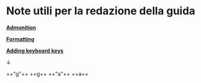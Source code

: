 # Note utili per la redazione della guida


[**Admonition**](https://squidfunk.github.io/mkdocs-material/reference/admonitions/)


[**Formatting**](https://squidfunk.github.io/mkdocs-material/reference/formatting/)


[**Adding keyboard keys**](https://squidfunk.github.io/mkdocs-material/reference/formatting/?h=key#adding-keyboard-keys)

↓

++"g"++  ++g++  ++"a"++  ++a++ 


